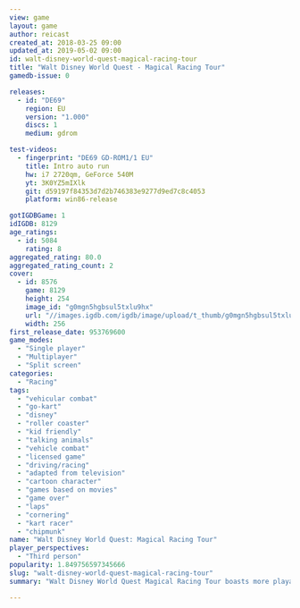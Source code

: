 ```yaml
---
view: game
layout: game
author: reicast
created_at: 2018-03-25 09:00
updated_at: 2019-05-02 09:00
id: walt-disney-world-quest-magical-racing-tour
title: "Walt Disney World Quest - Magical Racing Tour"
gamedb-issue: 0

releases:
  - id: "DE69"
    region: EU
    version: "1.000"
    discs: 1
    medium: gdrom

test-videos:
  - fingerprint: "DE69 GD-ROM1/1 EU"
    title: Intro auto run
    hw: i7 2720qm, GeForce 540M
    yt: 3K0YZ5mIXlk
    git: d59197f84353d7d2b746383e9277d9ed7c8c4053
    platform: win86-release

gotIGDBGame: 1
idIGDB: 8129
age_ratings:
  - id: 5084
    rating: 8
aggregated_rating: 80.0
aggregated_rating_count: 2
cover:
  - id: 8576
    game: 8129
    height: 254
    image_id: "g0mgn5hgbsul5txlu9hx"
    url: "//images.igdb.com/igdb/image/upload/t_thumb/g0mgn5hgbsul5txlu9hx.jpg"
    width: 256
first_release_date: 953769600
game_modes:
  - "Single player"
  - "Multiplayer"
  - "Split screen"
categories:
  - "Racing"
tags:
  - "vehicular combat"
  - "go-kart"
  - "disney"
  - "roller coaster"
  - "kid friendly"
  - "talking animals"
  - "vehicle combat"
  - "licensed game"
  - "driving/racing"
  - "adapted from television"
  - "cartoon character"
  - "games based on movies"
  - "game over"
  - "laps"
  - "cornering"
  - "kart racer"
  - "chipmunk"
name: "Walt Disney World Quest: Magical Racing Tour"
player_perspectives:
  - "Third person"
popularity: 1.849756597345666
slug: "walt-disney-world-quest-magical-racing-tour"
summary: "Walt Disney World Quest Magical Racing Tour boasts more playable characters than any kart racer before it (a total of 13 are offered), and each of the game's tracks allows you to maneuver a different vehicle. Instead of being confined to just a go-kart, you'll get a bobsled, or a rocket ship, and several others. Collect a myriad of power-ups to your vehicle such as Mickey coins which allow you to race a little faster with each additional coin you collect. Or use the guided bottle rocket to get a speed boost and home in on your opponent. You can also collect items that can be used against your opponents like the frog spell, which will leave them hopping in your dust. Or launch an acorn at them and send them flying out of control."

---
```

